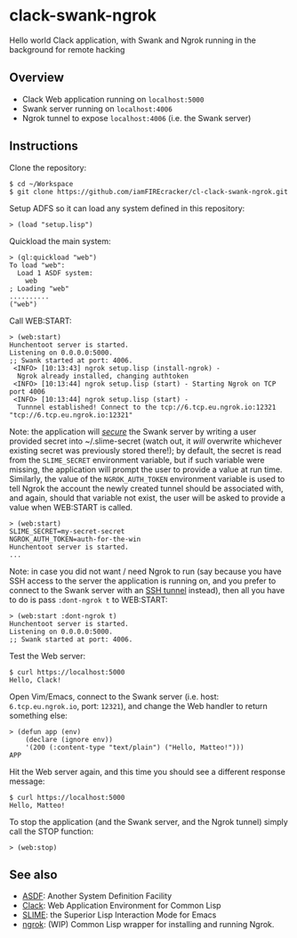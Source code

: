 # clack-swank-ngrok
Hello world Clack application, with Swank and Ngrok running in the background
for remote hacking

## Overview

- Clack Web application running on `localhost:5000`
- Swank server running on `localhost:4006`
- Ngrok tunnel to expose `localhost:4006` (i.e. the Swank server)

## Instructions

Clone the repository:

    $ cd ~/Workspace
    $ git clone https://github.com/iamFIREcracker/cl-clack-swank-ngrok.git

Setup ADFS so it can load any system defined in this repository:

    > (load "setup.lisp")

Quickload the main system:

    > (ql:quickload "web")
    To load "web":
      Load 1 ASDF system:
        web
    ; Loading "web"
    ..........
    ("web")

Call WEB:START:

    > (web:start)
    Hunchentoot server is started.
    Listening on 0.0.0.0:5000.
    ;; Swank started at port: 4006.
     <INFO> [10:13:43] ngrok setup.lisp (install-ngrok) -
      Ngrok already installed, changing authtoken
     <INFO> [10:13:44] ngrok setup.lisp (start) - Starting Ngrok on TCP port 4006
     <INFO> [10:13:44] ngrok setup.lisp (start) -
      Tunnnel established! Connect to the tcp://6.tcp.eu.ngrok.io:12321
    "tcp://6.tcp.eu.ngrok.io:12321"

Note: the application will
[_secure_](https://github.com/slime/slime/issues/286) the Swank server by
writing a user provided secret into ~/.slime-secret (watch out, it _will_
overwrite whichever existing secret was previously stored there!); by default,
the secret is read from the `SLIME_SECRET` environment variable, but if such
variable were missing, the application will prompt the user to provide a value
at run time.  Similarly, the value of the `NGROK_AUTH_TOKEN` environment
variable is used to tell Ngrok the account the newly created tunnel should be
associated with, and again, should that variable not exist, the user will be
asked to provide a value when WEB:START is called.

    > (web:start)
    SLIME_SECRET=my-secret-secret
    NGROK_AUTH_TOKEN=auth-for-the-win
    Hunchentoot server is started.
    ...

Note: in case you did not want / need Ngrok to run (say because you have SSH
access to the server the application is running on, and you prefer to connect
to the Swank server with an [SSH
tunnel](https://riptutorial.com/common-lisp/example/25252/setting-up-a-swank-server-over-a-ssh-tunnel-)
instead), then all you have to do is pass `:dont-ngrok t` to WEB:START:

    > (web:start :dont-ngrok t)
    Hunchentoot server is started.
    Listening on 0.0.0.0:5000.
    ;; Swank started at port: 4006.

Test the Web server:

    $ curl https://localhost:5000
    Hello, Clack!

Open Vim/Emacs, connect to the Swank server (i.e. host: `6.tcp.eu.ngrok.io`,
port: `12321`), and change the Web handler to return something else:

    > (defun app (env)
        (declare (ignore env))
        '(200 (:content-type "text/plain") ("Hello, Matteo!")))
    APP

Hit the Web server again, and this time you should see a different response
message:

    $ curl https://localhost:5000
    Hello, Matteo!

To stop the application (and the Swank server, and the Ngrok tunnel) simply
call the STOP function:

    > (web:stop)

## See also

- [ASDF](https://common-lisp.net/project/asdf/): Another System Definition
  Facility
- [Clack](https://github.com/fukamachi/clack): Web Application Environment for
  Common Lisp
- [SLIME](https://github.com/slime/slime): the Superior Lisp Interaction Mode
  for Emacs
- [ngrok](https://github.com/40ants/ngrok): (WIP) Common Lisp wrapper for
  installing and running Ngrok.
